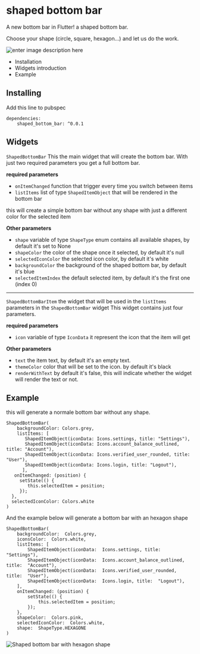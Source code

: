 
# shaped bottom bar

  

A new bottom bar in Flutter! a shaped bottom bar.

Choose your shape (circle, square, hexagon...) and let us do the work.

  ![enter image description here](https://github.com/koukibadr/Shaped-Bottom-Bar/blob/main/example/shaped_bottom_bar_hexagon.gif?raw=true)

 - Installation
 - Widgets introduction
 - Example

## Installing

Add this line to pubspec

    dependencies:
	    shaped_bottom_bar: ^0.0.1


## Widgets

`ShapedBottomBar` This the main widget that will create the bottom bar.
With just two required parameters you get a full bottom bar.

**required parameters**
 - `onItemChanged` function that trigger every time you switch between items
 - `listItems` list of type `ShapedItemObject` that will be rendered in the bottom bar
 
this will create a simple bottom bar without any shape with just a different color for the selected item

**Other parameters**

 - `shape` variable of type `ShapeType` enum contains all available shapes, by default it's set to None
 - `shapeColor` the color of the shape once it selected, by default it's null
 - `selectedIconColor` the selected icon color, by default it's white
 - `backgroundColor` the background of the shaped bottom bar, by default it's blue
 - `selectedItemIndex` the default selected item, by default it's the first one (index  0)
<hr>

`ShapedBottomBarItem` the widget that will be used in the `listItems` parameters in the `ShapedBottomBar` widget
This widget contains just four parameters.

**required parameters**

 - `icon` variable of type `IconData` it represent the icon that the item will get
 
 **Other parameters**
 
 - `text` the item text, by default it's an empty text.
 - `themeColor` color that will be set to the icon. by default it's black
 - `renderWithText` by default it's false, this will indicate whether the widget  will render the text or not.


## Example
this will generate a normale bottom bar  without any shape.


    ShapedBottomBar(
	 	backgroundColor: Colors.grey,
	    listItems: [
	       ShapedItemObject(iconData: Icons.settings, title: "Settings"),
	       ShapedItemObject(iconData: Icons.account_balance_outlined, title: "Account"),
	       ShapedItemObject(iconData: Icons.verified_user_rounded, title: "User"),
	       ShapedItemObject(iconData: Icons.login, title: "Logout"),
	      ],
	   onItemChanged: (position) {
         setState(() {
            this.selectedItem = position;
         });
      },
      selectedIconColor: Colors.white
	)


And the example below will generate a  bottom bar with an hexagon shape

    ShapedBottomBar(
		backgroundColor:  Colors.grey,
		iconsColor:  Colors.white,
		listItems: [
			ShapedItemObject(iconData:  Icons.settings, title:  "Settings"),
			ShapedItemObject(iconData:  Icons.account_balance_outlined, title:  "Account"),
			ShapedItemObject(iconData:  Icons.verified_user_rounded, title:  "User"),
			ShapedItemObject(iconData:  Icons.login, title:  "Logout"),
		],
		onItemChanged: (position) {
			setState(() {
				this.selectedItem = position;
			});
		},
		shapeColor:  Colors.pink,
		selectedIconColor:  Colors.white,
		shape:  ShapeType.HEXAGONE
	)


![Shaped bottom bar with hexagon shape](https://github.com/koukibadr/Shaped-Bottom-Bar/blob/main/example/hexagon_shape_bottom_bar.png?raw=true)

